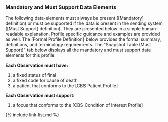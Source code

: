 ### Mandatory and Must Support Data Elements

The following data-elements must always be present ([Mandatory] definition) or must be supported if the data is present in the sending system ([Must Support] definition). They are presented below in a simple human-readable explanation. Profile specific guidance and examples are provided as well.  The [Formal Profile Definition] below provides the  formal summary, definitions, and terminology requirements.  The "Snapshot Table (Must Support)" tab below displays all the mandatory and must support data elements for this profile.

**Each Observation must have:**

1. a fixed status of final
1. a fixed code for cause of death
1. a patient that conforms to the [CBS Patient Profile]

**Each Observation must support:**

1. a focus that conforms to the [CBS Condition of Interest Profile]

{% include link-list.md %}
